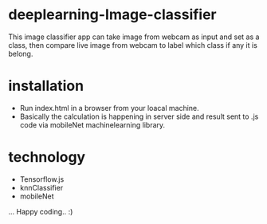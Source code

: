 # deeplearning-Image-classifier
This image classifier app can take image from webcam as input and set as a class, then compare live image from webcam to label which class if any it is belong. 

# installation
- Run index.html in a browser from your loacal machine. 
- Basically the calculation is happening in server side and result sent to .js code via mobileNet machinelearning library.

# technology
* Tensorflow.js
* knnClassifier
* mobileNet

... Happy coding.. :) 

